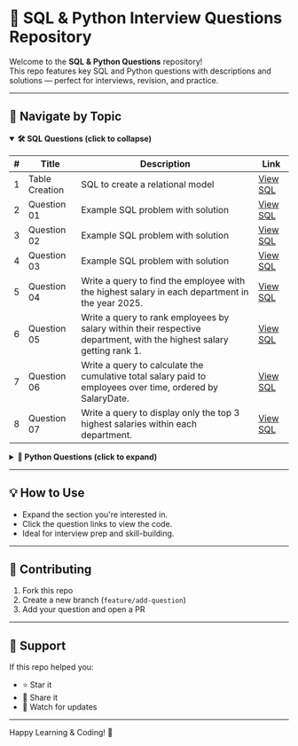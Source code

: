 # 📘 SQL & Python Interview Questions Repository

Welcome to the **SQL & Python Questions** repository!  
This repo features key SQL and Python questions with descriptions and solutions — perfect for interviews, revision, and practice.

---

## 📑 Navigate by Topic

<details open>
  <summary><strong>🛠️ SQL Questions (click to collapse)</strong></summary>

| # | Title            | Description                          | Link                              |
|---|------------------|--------------------------------------|-----------------------------------|
| 1 | Table Creation   | SQL to create a relational model     | [View SQL](https://github.com/Bubu02/Important_SQL_-_Python_Questions/blob/master/SQL/table_creation_table.sql)|
| 2 | Question 01      | Example SQL problem with solution    | [View SQL](https://github.com/Bubu02/Important_SQL_-_Python_Questions/blob/master/SQL/QnA_01.sql)     |
| 3 | Question 02      | Example SQL problem with solution    | [View SQL](https://github.com/Bubu02/Important_SQL_-_Python_Questions/blob/master/SQL/QnA_02.sql)     |
| 4 | Question 03      | Example SQL problem with solution    | [View SQL](https://github.com/Bubu02/Important_SQL_-_Python_Questions/blob/master/SQL/QnA_03.sql)     |
| 5 | Question 04      | Write a query to find the employee with the highest salary in each department in the year 2025.    | [View SQL](https://github.com/Bubu02/Important_SQL_-_Python_Questions/blob/master/SQL/QnA_04.sql)     |
| 6 | Question 05      | Write a query to rank employees by salary within their respective department, with the highest salary getting rank 1.    | [View SQL](https://github.com/Bubu02/Important_SQL_-_Python_Questions/blob/master/SQL/QnA_05.sql)     |
| 7 | Question 06      | Write a query to calculate the cumulative total salary paid to employees over time, ordered by SalaryDate.    | [View SQL](https://github.com/Bubu02/Important_SQL_-_Python_Questions/blob/master/SQL/QnA_06.sql)     |
| 8 | Question 07      | Write a query to display only the top 3 highest salaries within each department.    | [View SQL](https://github.com/Bubu02/Important_SQL_-_Python_Questions/blob/master/SQL/QnA_07.sql)     |

</details>

<details>
  <summary><strong>🐍 Python Questions (click to expand)</strong></summary>

| # | Title        | Description                           | Link                            |
|---|--------------|---------------------------------------|---------------------------------|
| 1 | Question 01  | Python coding question with solution  | [View Python](https://github.com/Bubu02/Important_SQL_-_Python_Questions/blob/master/Python/Validate%20Regular%20Expressions/answer.py) |

</details>

---

## 💡 How to Use

- Expand the section you're interested in.
- Click the question links to view the code.
- Ideal for interview prep and skill-building.

---

## 🤝 Contributing

1. Fork this repo  
2. Create a new branch (`feature/add-question`)  
3. Add your question and open a PR  

---

## 🌟 Support

If this repo helped you:

- ⭐ Star it  
- 🔁 Share it  
- 🔔 Watch for updates  

---

Happy Learning & Coding! 🚀
